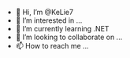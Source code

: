 - 👋 Hi, I’m @KeLie7
- 👀 I’m interested in ...
- 🌱 I’m currently learning .NET
- 💞️ I’m looking to collaborate on ...
- 📫 How to reach me ...

<!---
KeLie7/KeLie7 is a ✨ special ✨ repository because its `README.md` (this file) appears on your GitHub profile.
You can click the Preview link to take a look at your changes.
--->
